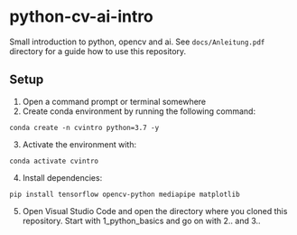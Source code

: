 # python-cv-ai-intro

Small introduction to python, opencv and ai. See `docs/Anleitung.pdf` directory for a guide how to use this repository.

## Setup

1. Open a command prompt or terminal somewhere
2. Create conda environment by running the following command:

`conda create -n cvintro python=3.7 -y`

3. Activate the environment with:

`conda activate cvintro`

4. Install dependencies:

`pip install tensorflow opencv-python mediapipe matplotlib`

5. Open Visual Studio Code and open the directory where you cloned this repository. Start with 1_python_basics and go on with 2.. and 3..
